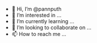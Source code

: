 - 👋 Hi, I’m @pannputh
- 👀 I’m interested in ...
- 🌱 I’m currently learning ...
- 💞️ I’m looking to collaborate on ...
- 📫 How to reach me ...


